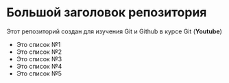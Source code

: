 # Большой заголовок репозитория
Этот репозиторий создан для изучения Git и Github в курсе Git (**Youtube**)

- Это список №1
- Это список №2
- Это список №3
- Это список №4
- Это список №5

